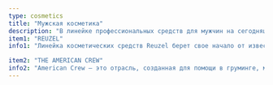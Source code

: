 ```yaml
---
type: cosmetics
title: "Мужская косметика"
description: "В линейке профессиональных средств для мужчин на сегодняшний день можно потеряться! Мы поможем подобрать вам средства ухода, как для волос, так и для лица (бороды)."
item1: "REUZEL"
info1: "Линейка косметических средств Reuzel берет свое начало от известного на весь мир голландского барбершопа Schorem. Над созданием продукции трудятся не только барберы, но и лучшие учёные. Косметика Reuzel – это не только брендовая помада, которая имеет особую популярность у Reuzel, но и шампуни для волос, груминг-тоники, скрабы, а также кондиционер-пена для ухода за бородой."

item2: "THE AMERICAN CREW"
info2: "American Crew – это отрасль, созданная для помощи в груминге, мужчинам всех возрастов. Марка производит более 30 видов продукции. В их количество входит: полноценная линия средств для профессионального ухода за волосами, продукты для стайлинга. Не стоит забывать и про масла и гели, которые включены в линию средств для бритья, а также косметические средства после бритья."
---
```

